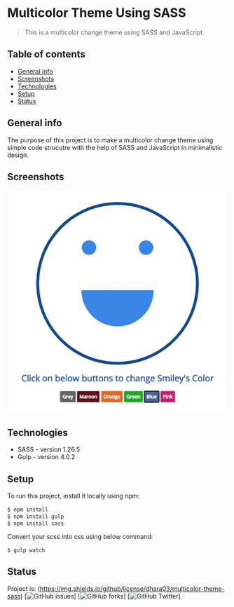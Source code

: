 # Multicolor Theme Using SASS
> This is a multicolor change theme using SASS and JavaScript.

## Table of contents
* [General info](#general-info)
* [Screenshots](#screenshots)
* [Technologies](#technologies)
* [Setup](#setup)
* [Status](#status)

## General info
The purpose of this project is to make a multicolor change theme using simple code strucutre with the help of SASS and JavaScript in minimalistic design.

## Screenshots
![Example screenshot](./images/smiley.jpg)

## Technologies
* SASS - version 1.26.5
* Gulp - version 4.0.2

## Setup
To run this project, install it locally using npm:
```
$ npm install
$ npm install gulp
$ npm install sass
```
Convert your scss into css using below command:
```
$ gulp watch
```

## Status
Project is: (https://img.shields.io/github/license/dhara03/multicolor-theme-sass)
[![GitHub issues](https://img.shields.io/github/issues/dhara03/multicolor-theme-sass)]
[![GitHub forks](https://img.shields.io/github/forks/dhara03/multicolor-theme-sass)]
[![GitHub Twitter](https://img.shields.io/twitter/url?url=https%3A%2F%2Fgithub.com%2Fdhara03%2Fmulticolor-theme-sass)]